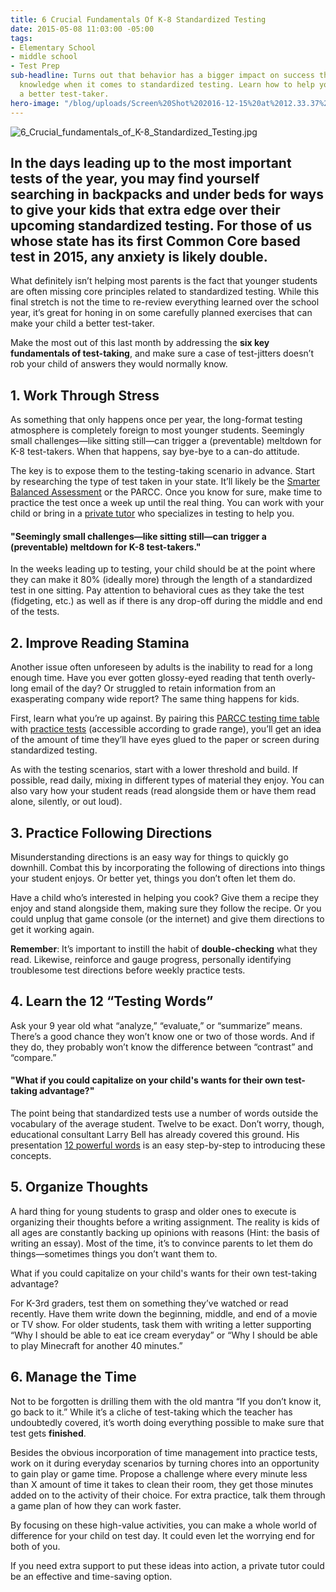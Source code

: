 ```yaml
---
title: 6 Crucial Fundamentals Of K-8 Standardized Testing
date: 2015-05-08 11:03:00 -05:00
tags:
- Elementary School
- middle school
- Test Prep
sub-headline: Turns out that behavior has a bigger impact on success than subject
  knowledge when it comes to standardized testing. Learn how to help your child be
  a better test-taker.
hero-image: "/blog/uploads/Screen%20Shot%202016-12-15%20at%2012.33.37%20PM%20(1).png"
---
```


![6_Crucial_fundamentals_of_K-8_Standardized_Testing.jpg](/blog/uploads/6_Crucial_fundamentals_of_K-8_Standardized_Testing.jpg)

## In the days leading up to the most important tests of the year, you may find yourself searching in backpacks and under beds for ways to give your kids that extra edge over their upcoming standardized testing. For those of us whose state has its first Common Core based test in 2015, any anxiety is likely double.

What definitely isn’t helping most parents is the fact that younger students are often missing core principles related to standardized testing. While this final stretch is not the time to re-review everything learned over the school year, it’s great for honing in on some carefully planned exercises that can make your child a better test-taker.

Make the most out of this last month by addressing the **six key fundamentals of test-taking**, and make sure a case of test-jitters doesn’t rob your child of answers they would normally know.

## 1. Work Through Stress

As something that only happens once per year, the long-format testing atmosphere is completely foreign to most younger students. Seemingly small challenges—like sitting still—can trigger a (preventable) meltdown for K-8 test-takers. When that happens, say bye-bye to a can-do attitude.

The key is to expose them to the testing-taking scenario in advance. Start by researching the type of test taken in your state. It’ll likely be the [Smarter Balanced Assessment](http://www.google.com/url?q=http%3A%2F%2Fwww.smarterbalanced.org%2Fsample-items-and-performance-tasks%2F&sa=D&sntz=1&usg=AFQjCNHxpV6UXAMEKmlb1DnBXwbHKu1pUA) or the PARCC. Once you know for sure, make time to practice the test once a week up until the real thing. You can work with your child or bring in a [private tutor](https://www.wyzant.com/tutorsearch) who specializes in testing to help you.

#### "Seemingly small challenges—like sitting still—can trigger a (preventable) meltdown for K-8 test-takers."

In the weeks leading up to testing, your child should be at the point where they can make it 80% (ideally more) through the length of a standardized test in one sitting. Pay attention to behavioral cues as they take the test (fidgeting, etc.) as well as if there is any drop-off during the middle and end of the tests.

## 2. Improve Reading Stamina

Another issue often unforeseen by adults is the inability to read for a long enough time. Have you ever gotten glossy-eyed reading that tenth overly-long email of the day? Or struggled to retain information from an exasperating company wide report? The same thing happens for kids.

First, learn what you’re up against. By pairing this [PARCC testing time table](http://www.parcconline.org/news-and-updates/298-spring-2015-test-administration-update) with [practice tests](http://parcc.pearson.com/practice-tests/) (accessible according to grade range), you’ll get an idea of the amount of time they’ll have eyes glued to the paper or screen during standardized testing.

As with the testing scenarios, start with a lower threshold and build. If possible, read daily, mixing in different types of material they enjoy. You can also vary how your student reads (read alongside them or have them read alone, silently, or out loud).

## 3. Practice Following Directions

Misunderstanding directions is an easy way for things to quickly go downhill. Combat this by incorporating the following of directions into things your student enjoys. Or better yet, things you don’t often let them do.

Have a child who’s interested in helping you cook? Give them a recipe they enjoy and stand alongside them, making sure they follow the recipe. Or you could unplug that game console (or the internet) and give them directions to get it working again.

**Remember**: It’s important to instill the habit of **double-checking** what they read. Likewise, reinforce and gauge progress, personally identifying troublesome test directions before weekly practice tests.

## 4. Learn the 12 “Testing Words”

Ask your 9 year old what “analyze,” “evaluate,” or “summarize” means. There’s a good chance they won’t know one or two of those words. And if they do, they probably won’t know the difference between “contrast” and “compare.”

#### "What if you could capitalize on your child's wants for their own test-taking advantage?"

The point being that standardized tests use a number of words outside the vocabulary of the average student. Twelve to be exact. Don’t worry, though, educational consultant Larry Bell has already covered this ground. His presentation [12 powerful words](http://www.google.com/url?q=http%3A%2F%2Fwww.fentress.k12tn.net%2FLarryBellStrategies%2F12powerfulwords.pdf&sa=D&sntz=1&usg=AFQjCNEltatYeZlw4vtnv12D6KMX7nbMeQ) is an easy step-by-step to introducing these concepts.

## 5. Organize Thoughts

A hard thing for young students to grasp and older ones to execute is organizing their thoughts before a writing assignment. The reality is kids of all ages are constantly backing up opinions with reasons (Hint: the basis of writing an essay). Most of the time, it’s to convince parents to let them do things—sometimes things you don’t want them to.

What if you could capitalize on your child's wants for their own test-taking advantage?

For K-3rd graders, test them on something they’ve watched or read recently. Have them write down the beginning, middle, and end of a movie or TV show. For older students, task them with writing a letter supporting “Why I should be able to eat ice cream everyday” or “Why I should be able to play Minecraft for another 40 minutes.”

## 6. Manage the Time

Not to be forgotten is drilling them with the old mantra “If you don’t know it, go back to it.” While it’s a cliche of test-taking which the teacher has undoubtedly covered, it’s worth doing everything possible to make sure that test gets **finished**.

Besides the obvious incorporation of time management into practice tests, work on it during everyday scenarios by turning chores into an opportunity to gain play or game time. Propose a challenge where every minute less than X amount of time it takes to clean their room, they get those minutes added on to the activity of their choice. For extra practice, talk them through a game plan of how they can work faster.

By focusing on these high-value activities, you can make a whole world of difference for your child on test day. It could even let the worrying end for both of you.

If you need extra support to put these ideas into action, a private tutor could be an effective and time-saving option.